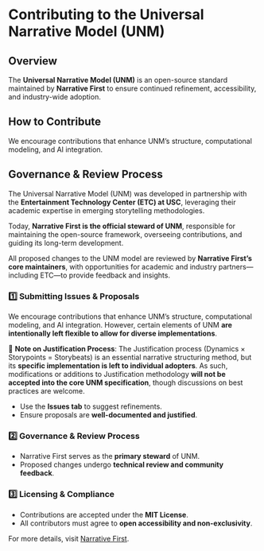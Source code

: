 # Contributing to the Universal Narrative Model (UNM)  

## Overview  
The **Universal Narrative Model (UNM)** is an open-source standard maintained by **Narrative First** to ensure continued refinement, accessibility, and industry-wide adoption.  

## How to Contribute  
We encourage contributions that enhance UNM’s structure, computational modeling, and AI integration. 

## Governance & Review Process  

The Universal Narrative Model (UNM) was developed in partnership with the **Entertainment Technology Center (ETC) at USC**, leveraging their academic expertise in emerging storytelling methodologies.  

Today, **Narrative First is the official steward of UNM**, responsible for maintaining the open-source framework, overseeing contributions, and guiding its long-term development.  

All proposed changes to the UNM model are reviewed by **Narrative First’s core maintainers**, with opportunities for academic and industry partners—including ETC—to provide feedback and insights.

### 1️⃣ Submitting Issues & Proposals  

We encourage contributions that enhance UNM’s structure, computational modeling, and AI integration. However, certain elements of UNM **are intentionally left flexible to allow for diverse implementations**.  

🚨 **Note on Justification Process**: The Justification process (Dynamics × Storypoints = Storybeats) is an essential narrative structuring method, but its **specific implementation is left to individual adopters**. As such, modifications or additions to Justification methodology **will not be accepted into the core UNM specification**, though discussions on best practices are welcome.  
 
- Use the **Issues tab** to suggest refinements.  
- Ensure proposals are **well-documented and justified**.  

### **2️⃣ Governance & Review Process**  
- Narrative First serves as the **primary steward** of UNM.  
- Proposed changes undergo **technical review and community feedback**.  

### **3️⃣ Licensing & Compliance**  
- Contributions are accepted under the **MIT License**.  
- All contributors must agree to **open accessibility and non-exclusivity**.  

For more details, visit [Narrative First](https://narrativefirst.com).